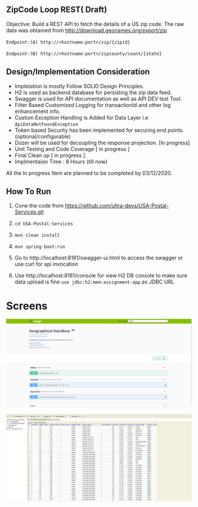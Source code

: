 ## ZipCode Loop REST( Draft)

Objective:  Build a REST API to fetch the details of a US zip code. The raw data was obtained from http://download.geonames.org/export/zip

`Endpoint:(A) http://<hostname:port>/zip/{zipid}`

`Endpoint:(B) http://<hostname:port>/zipcounty/count/{state}`

## Design/Implementation Consideration
 
- Impletation is mostly Follow SOLID Design Principles.
-  H2 is used as backend database for persisting the zip data feed.
- Swagger is used for API documentation as well as  API DEV test Tool.
- Filter Based Customized Logging for transactionId and other log enhancement info.
- Custom Exception Handling is Added for Data Layer i.e `ApiDataNotFoundException` 
- Token based Security has been implemented  for  securing end points.  (optional/configurable)
- Dozer will be used for decoupling  the response projection.  [In progress]
- Unit Testing and Code Coverage [ in progress ]
- Final Clean up [ in progress ].
- Implmentaion Time : 8 Hours (till now) 

All the In progress Item are planned to be completed by 03/12/2020.



## How To Run

1. Cone the code from https://github.com/ultra-devs/USA-Postal-Services.git

2. `cd USA-Postal-Services`

3. `mvn clean install`

4.  `mvn spring-boot:run`

5. Go to http://localhost:8181/swagger-ui.html to access the swagger  or use curl for api invocation

6. Use http://localhost:8181/console for view H2 DB console to make sure data upload is fine `use jdbc:h2:mem:assignment-app`.as JDBC URL

   

# Screens

![](documents/swagger-main-1.png)

 

![](documents/embedded-postal-h2-data.png)

 

